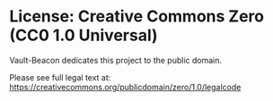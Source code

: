 # License: Creative Commons Zero (CC0 1.0 Universal)

Vault-Beacon dedicates this project to the public domain.

Please see full legal text at: https://creativecommons.org/publicdomain/zero/1.0/legalcode

